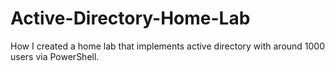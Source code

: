 # Active-Directory-Home-Lab
How I created a home lab that implements active directory with around 1000 users via PowerShell.

